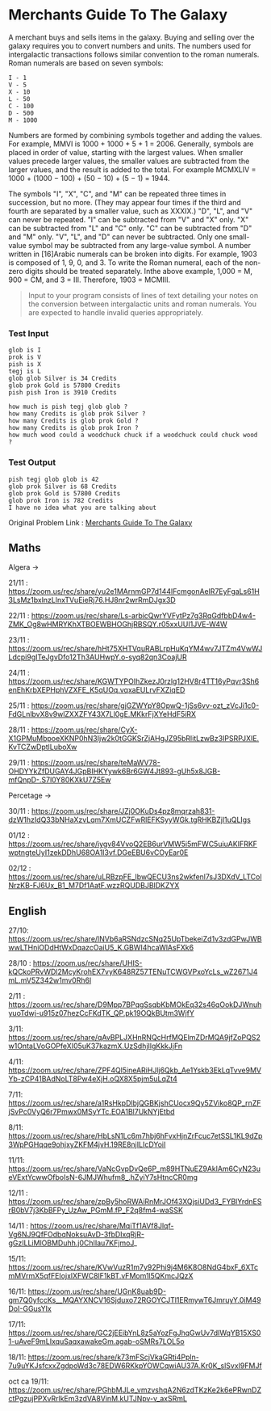 # Merchants Guide To The Galaxy


A merchant buys and sells items in the galaxy. Buying and selling over the galaxy requires you to convert numbers and units. The numbers used for intergalactic transactions follows similar convention to the roman numerals. Roman numerals are based on seven symbols:
```
I - 1
V - 5
X - 10
L - 50
C - 100
D - 500
M - 1000
```
Numbers are formed by combining symbols together and adding the values. For example, MMVI is 1000 + 1000 + 5 + 1 = 2006. Generally, symbols are placed in order of value, starting with the largest values. When smaller values precede larger values, the smaller values are subtracted from the larger values, and the result is added to the total. For example MCMXLIV = 1000 + (1000 − 100) + (50 − 10) + (5 − 1) = 1944.

The symbols "I", "X", "C", and "M" can be repeated three times in succession, but no more. (They may appear four times if the third and fourth are separated by a smaller value, such as XXXIX.) "D", "L", and "V" can never be repeated. "I" can be subtracted from "V" and "X" only. "X" can be subtracted from "L" and "C" only. "C" can be subtracted from "D" and "M" only. "V", "L", and "D" can never be subtracted. Only one small-value symbol may be subtracted from any large-value symbol. A number written in [16]Arabic numerals can be broken into digits. For example, 1903 is composed of 1, 9, 0, and 3. To write the Roman numeral, each of the non-zero digits should be treated separately. Inthe above example, 1,000 = M, 900 = CM, and 3 = III. Therefore, 1903 = MCMIII. 

>Input to your program consists of lines of text detailing your notes on the conversion between intergalactic units and roman numerals. 
>You are expected to handle invalid queries appropriately.

### Test Input
```
glob is I
prok is V
pish is X
tegj is L
glob glob Silver is 34 Credits
glob prok Gold is 57800 Credits
pish pish Iron is 3910 Credits

how much is pish tegj glob glob ?
how many Credits is glob prok Silver ?
how many Credits is glob prok Gold ?
how many Credits is glob prok Iron ?
how much wood could a woodchuck chuck if a woodchuck could chuck wood ?
```

### Test Output
```
pish tegj glob glob is 42
glob prok Silver is 68 Credits
glob prok Gold is 57800 Credits
glob prok Iron is 782 Credits
I have no idea what you are talking about
```

Original Problem Link : [Merchants Guide To The Galaxy](https://www.careercup.com/question?id=4904931328786432)


## Maths 

Algera ->

21/11 : https://zoom.us/rec/share/yu2e1MArnmGP7d144IFcmgonAelR7EyFgaLs61H3LsMz1bxlnzLlnxTVuEieRj76.HJ8nr2wrRmDJgx3D

22/11 : https://zoom.us/rec/share/Ls-arbicQwrYVFytPz7g3RqGdfbbD4w4-ZMK_Og8wHMRYKhXTBOEWBHOGhjRBSQY.r05xxUUI1JVE-W4W

23/11 : https://zoom.us/rec/share/hHt75XHTVquRABLrpHuKqYM4wv7JTZm4VwWJLdcpi9gITeJgvDfo12Th3AUHwpY.o-syq82qn3CoajUR

24/11 : https://zoom.us/rec/share/KGWTYPOIhZkezJ0rzlg12HV8r4TT16yPqvr3Sh6enEhKrbXEPHphVZXFE_K5qUOq.vqxaEULrvFXZiqED

25/11 : https://zoom.us/rec/share/gjGZWYpY8OpwQ-1jSs6vv-ozt_zVcJi1c0-FdGLnlbvX8v9wlZXXZFY43X7Ll0gE.MKkrFjXYeHdF5iRX

28/11 : https://zoom.us/rec/share/CyX-X1GPMuMbpoeXKNP0hN3Ijw2k0tGGKSrZjAHgJZ95bRlitLzwBz3IPSRPJXIE.KvTCZwDptlLuboXw

29/11 : https://zoom.us/rec/share/teMaWV78-OHDYYkZfDUGAY4JGpBIHKYywk6Br6GW4Jt893-gUh5x8JGB-mfQnpD-.S7l0Y80KXkU7Z5Ew

Percetage ->

30/11 : https://zoom.us/rec/share/JZj0OKuDs4pz8mqrzah831-dzW1hzIdQ33bNHaXzvLqm7XmUCZFwRlEFKSyyWGk.tgRHKBZjl1uQLIgs

01/12 : https://zoom.us/rec/share/iygv84VvoQ2EB6urVMW5i5mFWC5uiuAKIFRKFwptngteUyI1zekDDhU68OA1I3vf.DGeEBU6vCOyEar0E

02/12 : https://zoom.us/rec/share/uLRBzpFE_IbwQECU3ns2wkfenl7sJ3DXdV_LTColNrzKB-FJ6Ux_B1_M7Df1AatF.wzzRQUDBJBlDKZYX


## English 

27/10: https://zoom.us/rec/share/lNVb6aRSNdzcSNq25UpTbekeiZd1v3zdGPwJWBwwLTHniODdHtWxDqazcOaiU5_K.GBWI4hcaWlAsFXk6


28/10 : https://zoom.us/rec/share/UHIS-kQCkoPRvWDl2McyKrohEX7vyK648RZ57TENuTCWGVPxoYcLs_wZ2671J4mL.mV5Z342w1mv0Rh6l

2/11 : https://zoom.us/rec/share/D9Mpp7BPqgSsqbKbMOkEq32s46qOokDJWnuhyuoTdwj-u915z07hezCcFKdTK_QP.pk19OQkBUtm3WjfY

3/11: https://zoom.us/rec/share/qAvBPLJXHnRNQcHrfMQElmZDrMQA9jfZoPQS2w1OntaLVoGOPfeXI05uK37kazmX.UzSdhjIlgKkkJjFn

4/11: https://zoom.us/rec/share/ZPF4Ql5ineARiHJlj6Qkb_Ae1Yskb3EkLqTvve9MVYb-zCP41BAdNoLT8Pw4eXjH.oQX8X5pjm5uLqZt4

7/11: https://zoom.us/rec/share/a1RsHkpDlbjQGBKjshCUocx9Qy5ZViko8QP_rnZFjSvPc0VyQ6r7Pmwx0MSyYTc.EOA1Bl7UkNYjEtbd

8/11: https://zoom.us/rec/share/HbLsN1Lc6m7hbj6hFvxHjnZrFcuc7etSSL1KL9dZp3WpPGHqqe9ohjxyZKFM4jvH.19RE8njILIcDYoiI

11/11: https://zoom.us/rec/share/VaNcGvpDvQe6P_m89HTNuEZ9AklAm6CyN23ueVExtYcwwOfboIsN-6JMJWhufm8_.hZyiY7sHtncCR0mg

12/11 : https://zoom.us/rec/share/zpBy5hoRWAiRnMrJOf43XQjsiUDd3_FYBlYrdnESrB0bV7j3KbBFPy_UzAw_PGmM.fP_F2q8fm4-waSSK

14/11 : https://zoom.us/rec/share/MqiTf1AVf8Jlqf-Vg6NJ9QfFOdbqNoksuAvD-3fbDIxqRjR-gGzILLiMlOBMDuhh.j0ChIIau7KFjmoJ_

15/11: https://zoom.us/rec/share/KVwVuzR1m7y92Phi9j4M6K8O8NdG4bxF_6XTcmMVrmX5qfFEIojxlXFWC8lF1kBT.vFMom1l5QKmcJQzX

16/11: https://zoom.us/rec/share/UGnK8uab9D-gm7Q0yfccKs__MQAYXNCV16Sjduxo72RGOYCJTl1ERmywT6JmruyY.0iM49DoI-GGusYIx

17/11: https://zoom.us/rec/share/GC2jEEibYnL8z5aYozFgJhqGwUv7dIWqYB15XS01-uAveF9mLIxquSaqxawakeGm.agab-oSMRs7LOL5o

18/11: https://zoom.us/rec/share/k73mFScjVkaGRti4Ppln-7u9uYKJsfcxxZgdpoWd3c78EDW6RKkpYOWCqwiAU37A.Kr0K_slSvxI9FMJf

oct ca
19/11: https://zoom.us/rec/share/PGhbMJLe_vmzvshqA2N6zdTKzKe2k6ePRwnDZctPgzujPPXvRrlkEm3zdVA8VinM.kUTJNpv-v_axSRmL
